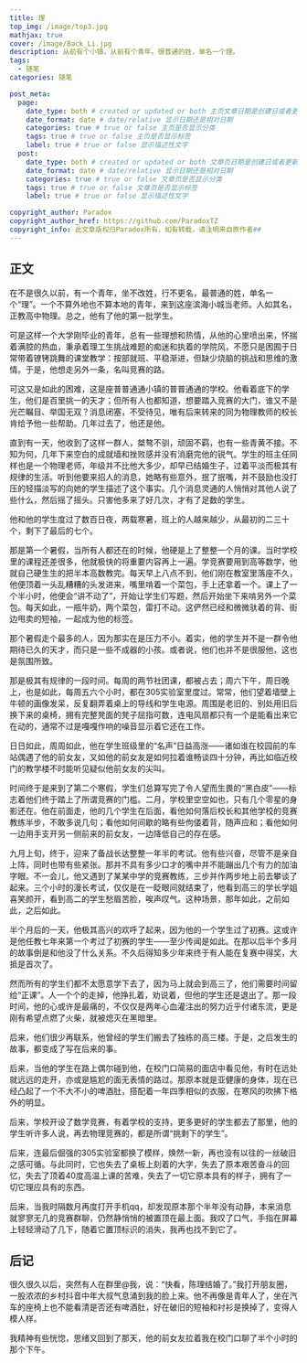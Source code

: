 ```yaml
---
title: 理
top_img: /image/top3.jpg
mathjax: true
cover: /image/Back_Li.jpg
description: 从前有个小镇，从前有个青年。很普通的姓，单名一个理。
tags: 
  - 随笔
categories: 随笔

post_meta:
  page:
    date_type: both # created or updated or both 主页文章日期是创建日或者更新日或都显示
    date_format: date # date/relative 显示日期还是相对日期
    categories: true # true or false 主页是否显示分类
    tags: true # true or false 主页是否显示标签
    label: true # true or false 显示描述性文字
  post:
    date_type: both # created or updated or both 文章页日期是创建日或者更新日或都显示
    date_format: date # date/relative 显示日期还是相对日期
    categories: true # true or false 文章页是否显示分类
    tags: true # true or false 文章页是否显示标签
    label: true # true or false 显示描述性文字

copyright_author: Paradox
copyright_author_href: https://github.com/ParadoxTZ
copyright_info: 此文章版权归Paradox所有，如有转载，请注明来自原作者##
---
```


## 正文

​		在不是很久以前，有一个青年，坐不改姓，行不更名，最普通的姓，单名一个“理”。一个不算外地也不算本地的青年，来到这座滨海小城当老师。人如其名，正教高中物理。总之，他有了他的第一批学生。

​		可是这样一个大学刚毕业的青年，总有一些理想和热情，从他的心里喷出来，怀揣着满腔的热血，秉承着理工生挑战难题的痴迷和执着的学院风，不愿只是困囿于日常带着镣铐跳舞的课堂教学：按部就班、平稳渐进，但缺少烧脑的挑战和思维的激情。于是，他想走另外一条，名叫竞赛的路。

​		可这又是如此的困难，这是座普普通通小镇的普普通通的学校。他看着底下的学生，他们是百里挑一的天才；但所有人也都知道，想要踏入竞赛的大门，谁又不是光芒瞩目、举国无双？消息闭塞，不受待见，唯有后来转来的同为物理教师的校长肯给予他一些帮助。几年过去了，他还是他。

​		直到有一天，他收到了这样一群人，桀骜不驯，顽固不羁，也有一些青黄不接。不知为何，几年下来空白的成就墙和挫败感并没有消磨完他的锐气。学生的班主任同样也是一个物理老师，年级并不比他大多少，却早已结婚生子，过着平淡而极其有规律的生活。听到他要来招人的消息，她略有些意外，抿了抿嘴，并不鼓励也没打压的轻描淡写的向她的学生描述了这个事实。几个消息灵通的人悄悄对其他人说了些什么，然后摇了摇头。只害他多来了好几次，才有了足数的学生。

​		他和他的学生度过了数百日夜，两载寒暑，班上的人越来越少，从最初的二三十个，剩下了最后的七个。

​		那是第一个暑假，当所有人都还在的时候，他硬是上了整整一个月的课。当时学校里的课程还差很多，他就极快的将重要内容再上一遍。学竞赛要用到高等数学，他就自己硬生生的把半本高数教完。每天早上八点不到，他们刚在教室里落座不久，他便顶着一头乱糟糟的头发进来，嘴里啃着一个菜包，手上还拿着一个。课上了一个半小时，他便会“讲不动了”，开始让学生们写题，然后开始坐下来啃另外一个菜包。每天如此，一瓶牛奶，两个菜包，雷打不动。这俨然已经和微微驮着的背、街边甩卖的短袖，一起成为他的标签。

​		那个暑假走个最多的人，因为那实在是压力不小。着实，他的学生并不是一群令他期待已久的天才，而只是一些不成器的小孩。或者说，他们也并不是很服他，这也是氛围所致。

​		那是极其有规律的一段时间。每周的两节社团课，都被占去；周六下午，周日晚上，也是如此，每周五六个小时，都在305实验室里度过。常常，他们望着墙壁上牛顿的画像发呆，反复翻弄着桌上的导线和学生电源。周围是老旧的、别处用旧后换下来的桌椅，拥有完整凳面的凳子屈指可数，连电风扇都只有一个是能看出来它在动的，通常不过是嘎嘎作响的噪音显示着它还在工作。

​		日日如此，周周如此，他在学生班级里的“名声”日益高涨——诸如谁在校园前的车站偶遇了他的前女友，又如他的前女友是如何拉着谁畅谈四十分钟，再比如临近校门的教学楼不时能听见疑似他前女友的尖叫。

​		时间终于是来到了第二个寒假，学生们总算写完了令人望而生畏的“黑白皮”——标志着他们终于踏上了所谓竞赛的门槛。二月，学校里空空如也，只有几个零星的身影还在。他在前面走，他的几个学生在后面，看他如何落后校长和其他学校的竞赛教练半步，不敢多说几句；看他如何间歇的略有些佝偻着背，随声应和；看他如何一边用手支开另一侧前来的前女友，一边降低自己的存在感。

​		九月上旬，终于，迎来了备战长达整整一年半的考试。他有些兴奋，尽管不是亲自上阵，同时也带有些紧张。那并不具有多少口才的嘴中并不能蹦出几个有力的加油字眼。不一会儿，他又遇到了某某中学的竞赛教练，三步并作两步地上前去攀谈了起来。三个小时的漫长考试，仅仅是在一眨眼间就结束了，他看到高三的学长学姐喜笑颜开，看到高二的学生愁眉苦脸，唉声叹气。这种场景，那年如此，之前如此，之后如此。

​		半个月后的一天，他极其高兴的欢呼了起来，因为他的一个学生过了初赛。这或许是他任教七年来第一个考过了初赛的学生——至少传闻是如此。在那以后半个多月的故事倒是和他没了什么关系。不久后得知多少年来终于有人能在复赛中得奖，大抵是首次了。

​		然而所有的学生们都不太愿意学下去了，因为马上就会到高三了，他们需要时间留给“正课”。人一个个的走掉，他挣扎着，劝说着，但他的学生还是退出了。那一段时间，他的心或许是最痛的，不仅仅是两年心血灌注出的努力近乎付诸东流，更是刚有希望点燃了火柴，就被熄灭在黑暗里。

​		后来，他们很少再联系，他曾经的学生们搬去了独栋的高三楼。于是，之后发生的故事，都变成了写在后来的事。

​		后来，当他的学生在路上偶尔碰到他，在校门口简易的面店中看见他，有时在远处就远远的走开，亦或是尴尬的面无表情的路过。那原本就是亚健康的身体，现在已经凸起了一个不大不小的啤酒肚，搭配着一年四季相似的衣服，在寒风的吹拂下格外的明显。

​		后来，学校开设了数学竞赛，有着学校的支持，更多更好的学生都去了那里，他的学生听许多人说，再去物理竞赛的，都是所谓“挑剩下的学生”。

​		后来，连最后倔强的305实验室都换了模样，焕然一新，再也没有以往的一丝破旧之感可循。与此同时，它也失去了桌板上刻着的大字，失去了原本艰苦奋斗的回忆，失去了顶着40度高温上课的苦难，失去了一切它原本具有的样子，拥有了一切它理应具有的东西。

​		后来，当我时隔数月再度打开手机qq，却发现原本那个半年没有动静，本来消息就寥寥无几的竞赛群聊，仍然静悄悄的被置顶在最上面。我叹了口气，手指在屏幕上轻轻滑动了几下，随着它置顶标识的消失，我再也找不到它了。

## 后记

​		很久很久以后，突然有人在群里@我，说：“快看，陈理结婚了。”我打开朋友圈，一股浓浓的乡村抖音中年大叔气息涌到我的脸上来。他不再像是青年人了，坐在汽车的座椅上也不能看清是否还有啤酒肚，好在破旧的短袖和衬衫是换掉了，变得人模人样。

​		我精神有些恍惚，思绪又回到了那天，他的前女友拉着我在校门口聊了半个小时的那个下午。
